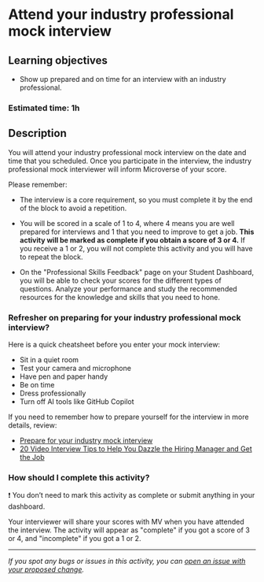 
# Attend your industry professional mock interview


## Learning objectives

- Show up prepared and on time for an interview with an industry professional.

### **Estimated time**: 1h

## Description

You will attend your industry professional mock interview on the date and time that you scheduled. Once you participate in the interview, the industry professional mock interviewer will inform Microverse of your score. 

Please remember:

- The interview is a core requirement, so you must complete it by the end of the block to avoid a repetition.

- You will be scored in a scale of 1 to 4, where 4 means you are well prepared for interviews and 1 that you need to improve to get a job. **This activity will be marked as complete if you obtain a score of 3 or 4.**  If you receive a 1 or 2, you will not complete this activity and you will have to repeat the block.

- On the "Professional Skills Feedback" page on your Student Dashboard, you will be able to check your scores for the different types of questions. Analyze your performance and study the recommended resources for the knowledge and skills that you need to hone.


### Refresher on preparing for your industry professional mock interview?

Here is a quick cheatsheet before you enter your mock interview:
- Sit in a quiet room
- Test your camera and microphone
- Have pen and paper handy
- Be on time
- Dress professionally
- Turn off AI tools like GitHub Copilot

If you need to remember how to prepare yourself for the interview in more details, review:

- [Prepare for your industry mock interview](https://github.com/microverseinc/curriculum-professional-skills/blob/main/mock-interviews/JSR-prepare-for-your-ip-mock-interview-v3.md)
- [20 Video Interview Tips to Help You Dazzle the Hiring Manager and Get the Job
](https://www.themuse.com/advice/video-interview-tips)

### How should I complete this activity?

❗️ You don’t need to mark this activity as complete or submit anything in your dashboard. 

Your interviewer will share your scores with MV when you have attended the interview. The activity will appear as "complete" if you got a score of 3 or 4, and "incomplete" if you got a 1 or 2.

------
_If you spot any bugs or issues in this activity, you can [open an issue with your proposed change](https://github.com/microverseinc/curriculum-transversal-skills/blob/main/git-github/articles/open_issue.md)._
